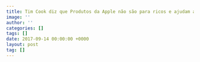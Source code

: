 ```yaml
---
title: Tim Cook diz que Produtos da Apple não são para ricos e ajudam a humanidade
image: ''
author: ''
categories: []
tags: []
date: 2017-09-14 00:00:00 +0000
layout: post
tag: []
---
```

